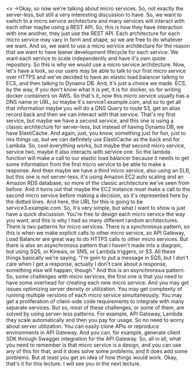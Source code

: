 
<v ->Okay, so now we're talking about micro services.</v>
So, not exactly the server-less, but
still a very interesting discussion to have.
So, we want to switch to a micro service architecture
and many services will interact with
each other maybe using a REST API.
So, this is how they have interaction with
one another, they just use the REST API.
Each architecture for each micro service may vary
in form and shape, so we are free to do whatever we want.
And so, we want to use a micro service architecture
for the reason that we want to have leaner
development lifecycle for each service.
We want each service to scale independently
and have it's own quote repository.
So this is why we would use a micro service architecture.
Now, let's have a look, so our users may be able
to talk to our first micro service over HTTPS
and we've decided to have an elastic load balancer
talking to ECS, and then talking to Dynamo DB.
And, it's just a choice we made.
ECS, by the way, if you don't know what it is yet,
it is for docker, so for writing docker containers on AWS.
So that's it, now this micro service
usually has a DNS name or URL, so maybe it's
service1.example.com, and so to get all
that information maybe you will do a DNS Query
to route 53, get an alias record back and then
we can interact with that service.
That's my first service, but maybe we have
a second service, and this one is using
a classic architecture for server-less,
but instead of having Dynamo DB,
we have ElastiCache.
And again, just, you know, something just for fun,
just to mix things up, but we can definitely
use ElastiCache as the back end for Lambda.
So, cool everything works, but maybe
that second micro service, service two,
maybe it also interacts with service one.
So the lambda function will make
a call to our elastic load balancer
because it needs to get some information
from the first micro service to be able to make a response.
And then maybe we have a third micro service,
also using an ELB, but this one
is not server-less, it's using Amazon EC2 auto
scaling and an Amazon RDS database, so more
of the classic architecture we've seen from before.
And it turns out that maybe the EC2 instance
must make a call to the second micro service
before making a decision, so it's represented
here by the dotted lines.
And here, the URL for this is going
to be service3.example.com.
So, it's very simple, but what I
want to show is just have a quick discussion.
You're free to design each micro service
the way you want, and this is why
I had so many different random architectures.
There is two patterns for micro services.
There is a synchronous pattern, so this is
when we make explicit calls to other
micro service, so API Gateway, Load Balancer
are great way to do HTTPS calls to other micro services.
But there is also an asynchronous pattern
that I haven't made into a diagram,
but using SQS, or Kinesis, or SNS,
or Lambda triggers, or S3.
All these things basically we're saying,
"I'm goin to put a message in SQS,
but I don't care when I get a response,
actually I don't care about a response,
something else will happen, though."
And this is an asynchronous pattern.
So, some challenges with micro services,
the first one is that you need to
have some overhead for creating
each new micro service.
And you may get issues optimizing
server density or utilization.
You may get complexity of running
multiple versions of each micro
service simultaneously.
You may get a proliferation of client-side
code requirements to integrate with many
separate services.
But so, most of these challenges,
or some of them, are solved by using
server-less patterns.
For example, API Gateway, Lambda they scale
automatically and then you pay for usage.
So no need to worry about server utilization.
You can easily clone APIs or reproduce
environments in API Gateway.
And you can, for example, generate
client SDK through Swagger integration
for the API Gateway.
So, all in all, what you need to
remember is that micro service is
a design, and you can use any of this for that,
and it does solve some problems,
and it does add some problems.
But at least you get an idea of
how things would work.
Okay, that's it for this lecture.
I will see you in the next lecture.